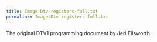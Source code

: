 ```yaml
---
title: Image:Dtv-registers-full.txt
permalink: Image:Dtv-registers-full.txt
---
```


The original DTV1 programming document by Jeri Ellsworth.
